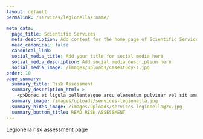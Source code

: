 ```yaml
---
layout: default
permalink: /services/legionella/:name/

meta_data:
  page_title: Scientific Services
  meta_description: Add content for the home page of Scientific Services here...
  need_canonical: false
  canonical_link:
  social_media_title: Add your title for social media here
  social_media_description: Add social media description here
  social_media_image: /images/uploads/casestudy-1.jpg
order: 10
page_summary:
  summary_title: Risk Assessment
  summary_description_html: >-
    <p>Donec et ligula pellentesque arcu elementum pulvinar vel sit amet dolor. Turpis justo in nunc.</p>
  summary_image: /images/uploads/services-legionella.jpg
  summary_hiRes_image: /images/uploads/services-legionella@2x.jpg
  summary_button_title: READ RISK ASSESSMENT
---
```

Legionella risk assessment page
